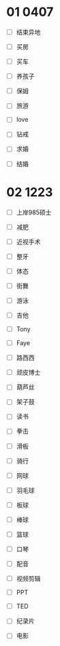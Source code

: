 # 01 0407

- [ ] 结束异地

- [ ] 买房

- [ ] 买车

- [ ] 养孩子
- [ ] 保姆
- [ ] 旅游
- [ ] love
- [ ] 钻戒
- [ ] 求婚
- [ ] 结婚





# 02 1223

- [ ] 上岸985硕士

- [ ]  减肥

- [ ] 近视手术

- [ ] 整牙

- [ ] 体态

- [ ] 街舞

- [ ] 游泳

- [ ] 吉他

- [ ] Tony

- [ ] Faye

- [ ] 路西西

- [ ] 顽皮博士

- [ ] 葫芦丝

- [ ] 架子鼓

- [ ] 读书

- [ ] 拳击

- [ ] 滑板

- [ ] 骑行

- [ ] 网球

- [ ] 羽毛球

- [ ] 板球

- [ ] 棒球

- [ ] 篮球

- [ ] 口琴

- [ ] 配音

- [ ] 视频剪辑

- [ ] PPT

- [ ] TED

- [ ] 纪录片

- [ ] 电影

  

  